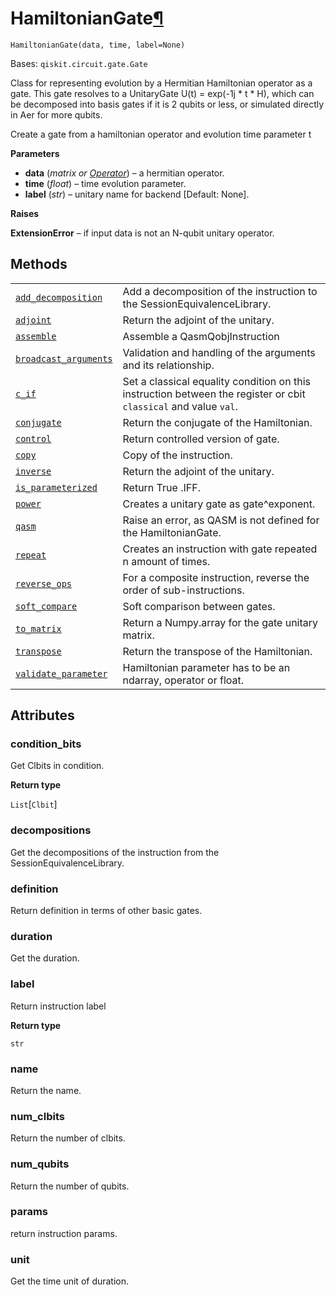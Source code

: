 # HamiltonianGate[¶](#hamiltoniangate "Permalink to this headline")

<span id="undefined" />

`HamiltonianGate(data, time, label=None)`

Bases: `qiskit.circuit.gate.Gate`

Class for representing evolution by a Hermitian Hamiltonian operator as a gate. This gate resolves to a UnitaryGate U(t) = exp(-1j \* t \* H), which can be decomposed into basis gates if it is 2 qubits or less, or simulated directly in Aer for more qubits.

Create a gate from a hamiltonian operator and evolution time parameter t

**Parameters**

*   **data** (*matrix or* [*Operator*](qiskit.quantum_info.Operator#qiskit.quantum_info.Operator "qiskit.quantum_info.Operator")) – a hermitian operator.
*   **time** (*float*) – time evolution parameter.
*   **label** (*str*) – unitary name for backend \[Default: None].

**Raises**

**ExtensionError** – if input data is not an N-qubit unitary operator.

## Methods

|                                                                                                                                                                                              |                                                                                                                  |
| -------------------------------------------------------------------------------------------------------------------------------------------------------------------------------------------- | ---------------------------------------------------------------------------------------------------------------- |
| [`add_decomposition`](qiskit.extensions.HamiltonianGate.add_decomposition#qiskit.extensions.HamiltonianGate.add_decomposition "qiskit.extensions.HamiltonianGate.add_decomposition")         | Add a decomposition of the instruction to the SessionEquivalenceLibrary.                                         |
| [`adjoint`](qiskit.extensions.HamiltonianGate.adjoint#qiskit.extensions.HamiltonianGate.adjoint "qiskit.extensions.HamiltonianGate.adjoint")                                                 | Return the adjoint of the unitary.                                                                               |
| [`assemble`](qiskit.extensions.HamiltonianGate.assemble#qiskit.extensions.HamiltonianGate.assemble "qiskit.extensions.HamiltonianGate.assemble")                                             | Assemble a QasmQobjInstruction                                                                                   |
| [`broadcast_arguments`](qiskit.extensions.HamiltonianGate.broadcast_arguments#qiskit.extensions.HamiltonianGate.broadcast_arguments "qiskit.extensions.HamiltonianGate.broadcast_arguments") | Validation and handling of the arguments and its relationship.                                                   |
| [`c_if`](qiskit.extensions.HamiltonianGate.c_if#qiskit.extensions.HamiltonianGate.c_if "qiskit.extensions.HamiltonianGate.c_if")                                                             | Set a classical equality condition on this instruction between the register or cbit `classical` and value `val`. |
| [`conjugate`](qiskit.extensions.HamiltonianGate.conjugate#qiskit.extensions.HamiltonianGate.conjugate "qiskit.extensions.HamiltonianGate.conjugate")                                         | Return the conjugate of the Hamiltonian.                                                                         |
| [`control`](qiskit.extensions.HamiltonianGate.control#qiskit.extensions.HamiltonianGate.control "qiskit.extensions.HamiltonianGate.control")                                                 | Return controlled version of gate.                                                                               |
| [`copy`](qiskit.extensions.HamiltonianGate.copy#qiskit.extensions.HamiltonianGate.copy "qiskit.extensions.HamiltonianGate.copy")                                                             | Copy of the instruction.                                                                                         |
| [`inverse`](qiskit.extensions.HamiltonianGate.inverse#qiskit.extensions.HamiltonianGate.inverse "qiskit.extensions.HamiltonianGate.inverse")                                                 | Return the adjoint of the unitary.                                                                               |
| [`is_parameterized`](qiskit.extensions.HamiltonianGate.is_parameterized#qiskit.extensions.HamiltonianGate.is_parameterized "qiskit.extensions.HamiltonianGate.is_parameterized")             | Return True .IFF.                                                                                                |
| [`power`](qiskit.extensions.HamiltonianGate.power#qiskit.extensions.HamiltonianGate.power "qiskit.extensions.HamiltonianGate.power")                                                         | Creates a unitary gate as gate^exponent.                                                                         |
| [`qasm`](qiskit.extensions.HamiltonianGate.qasm#qiskit.extensions.HamiltonianGate.qasm "qiskit.extensions.HamiltonianGate.qasm")                                                             | Raise an error, as QASM is not defined for the HamiltonianGate.                                                  |
| [`repeat`](qiskit.extensions.HamiltonianGate.repeat#qiskit.extensions.HamiltonianGate.repeat "qiskit.extensions.HamiltonianGate.repeat")                                                     | Creates an instruction with gate repeated n amount of times.                                                     |
| [`reverse_ops`](qiskit.extensions.HamiltonianGate.reverse_ops#qiskit.extensions.HamiltonianGate.reverse_ops "qiskit.extensions.HamiltonianGate.reverse_ops")                                 | For a composite instruction, reverse the order of sub-instructions.                                              |
| [`soft_compare`](qiskit.extensions.HamiltonianGate.soft_compare#qiskit.extensions.HamiltonianGate.soft_compare "qiskit.extensions.HamiltonianGate.soft_compare")                             | Soft comparison between gates.                                                                                   |
| [`to_matrix`](qiskit.extensions.HamiltonianGate.to_matrix#qiskit.extensions.HamiltonianGate.to_matrix "qiskit.extensions.HamiltonianGate.to_matrix")                                         | Return a Numpy.array for the gate unitary matrix.                                                                |
| [`transpose`](qiskit.extensions.HamiltonianGate.transpose#qiskit.extensions.HamiltonianGate.transpose "qiskit.extensions.HamiltonianGate.transpose")                                         | Return the transpose of the Hamiltonian.                                                                         |
| [`validate_parameter`](qiskit.extensions.HamiltonianGate.validate_parameter#qiskit.extensions.HamiltonianGate.validate_parameter "qiskit.extensions.HamiltonianGate.validate_parameter")     | Hamiltonian parameter has to be an ndarray, operator or float.                                                   |

## Attributes

<span id="undefined" />

### condition\_bits

Get Clbits in condition.

**Return type**

`List`\[`Clbit`]

<span id="undefined" />

### decompositions

Get the decompositions of the instruction from the SessionEquivalenceLibrary.

<span id="undefined" />

### definition

Return definition in terms of other basic gates.

<span id="undefined" />

### duration

Get the duration.

<span id="undefined" />

### label

Return instruction label

**Return type**

`str`

<span id="undefined" />

### name

Return the name.

<span id="undefined" />

### num\_clbits

Return the number of clbits.

<span id="undefined" />

### num\_qubits

Return the number of qubits.

<span id="undefined" />

### params

return instruction params.

<span id="undefined" />

### unit

Get the time unit of duration.

